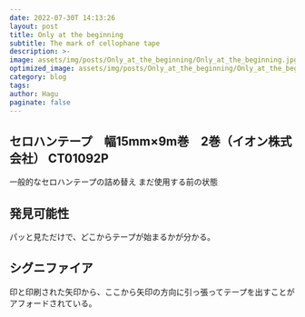 ```yaml
---
date: 2022-07-30T 14:13:26
layout: post
title: Only at the beginning
subtitle: The mark of cellophane tape
description: >-
image: assets/img/posts/Only_at_the_beginning/Only_at_the_beginning.jpg
optimized_image: assets/img/posts/Only_at_the_beginning/Only_at_the_beginning_resized_thumbnail.jpg
category: blog
tags: 
author: Hagu
paginate: false
---
```


## セロハンテープ　幅15mm×9m巻　2巻（イオン株式会社） CT01092P

一般的なセロハンテープの詰め替え
まだ使用する前の状態

## 発見可能性

パッと見ただけで、どこからテープが始まるかが分かる。

## シグニファイア

印と印刷された矢印から、ここから矢印の方向に引っ張ってテープを出すことがアフォードされている。